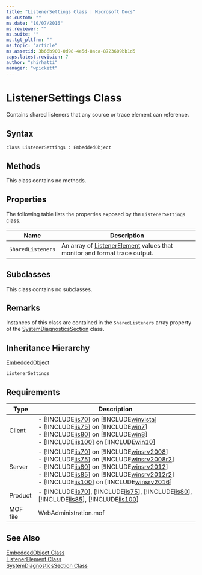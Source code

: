 ```yaml
---
title: "ListenerSettings Class | Microsoft Docs"
ms.custom: ""
ms.date: "10/07/2016"
ms.reviewer: ""
ms.suite: ""
ms.tgt_pltfrm: ""
ms.topic: "article"
ms.assetid: 3b66b900-0d98-4e5d-8aca-8723609bb1d5
caps.latest.revision: 7
author: "shirhatti"
manager: "wpickett"
---
```

# ListenerSettings Class
Contains shared listeners that any source or trace element can reference.  
  
## Syntax  
  
```vbs  
class ListenerSettings : EmbeddedObject  
```  
  
## Methods  
 This class contains no methods.  
  
## Properties  
 The following table lists the properties exposed by the `ListenerSettings` class.  
  
|Name|Description|  
|----------|-----------------|  
|`SharedListeners`|An array of [ListenerElement](../wmi-provider/listenerelement-class.md) values that monitor and format trace output.|  
  
## Subclasses  
 This class contains no subclasses.  
  
## Remarks  
 Instances of this class are contained in the `SharedListeners` array property of the [SystemDiagnosticsSection](../wmi-provider/systemdiagnosticssection-class.md) class.  
  
## Inheritance Hierarchy  
 [EmbeddedObject](../wmi-provider/embeddedobject-class.md)  
  
 `ListenerSettings`  
  
## Requirements  
  
|Type|Description|  
|----------|-----------------|  
|Client|-   [!INCLUDE[iis70](../wmi-provider/includes/iis70-md.md)] on [!INCLUDE[winvista](../wmi-provider/includes/winvista-md.md)]<br />-   [!INCLUDE[iis75](../wmi-provider/includes/iis75-md.md)] on [!INCLUDE[win7](../wmi-provider/includes/win7-md.md)]<br />-   [!INCLUDE[iis80](../wmi-provider/includes/iis80-md.md)] on [!INCLUDE[win8](../wmi-provider/includes/win8-md.md)]<br />-   [!INCLUDE[iis100](../wmi-provider/includes/iis100-md.md)] on [!INCLUDE[win10](../wmi-provider/includes/win10-md.md)]|  
|Server|-   [!INCLUDE[iis70](../wmi-provider/includes/iis70-md.md)] on [!INCLUDE[winsrv2008](../wmi-provider/includes/winsrv2008-md.md)]<br />-   [!INCLUDE[iis75](../wmi-provider/includes/iis75-md.md)] on [!INCLUDE[winsrv2008r2](../wmi-provider/includes/winsrv2008r2-md.md)]<br />-   [!INCLUDE[iis80](../wmi-provider/includes/iis80-md.md)] on [!INCLUDE[winsrv2012](../wmi-provider/includes/winsrv2012-md.md)]<br />-   [!INCLUDE[iis85](../wmi-provider/includes/iis85-md.md)] on [!INCLUDE[winsrv2012r2](../wmi-provider/includes/winsrv2012r2-md.md)]<br />-   [!INCLUDE[iis100](../wmi-provider/includes/iis100-md.md)] on [!INCLUDE[winsrv2016](../wmi-provider/includes/winsrv2016-md.md)]|  
|Product|-   [!INCLUDE[iis70](../wmi-provider/includes/iis70-md.md)], [!INCLUDE[iis75](../wmi-provider/includes/iis75-md.md)], [!INCLUDE[iis80](../wmi-provider/includes/iis80-md.md)], [!INCLUDE[iis85](../wmi-provider/includes/iis85-md.md)], [!INCLUDE[iis100](../wmi-provider/includes/iis100-md.md)]|  
|MOF file|WebAdministration.mof|  
  
## See Also  
 [EmbeddedObject Class](../wmi-provider/embeddedobject-class.md)   
 [ListenerElement Class](../wmi-provider/listenerelement-class.md)   
 [SystemDiagnosticsSection Class](../wmi-provider/systemdiagnosticssection-class.md)